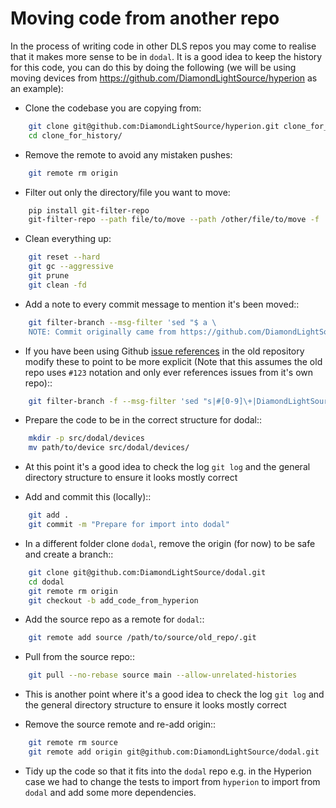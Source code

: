 
# Moving code from another repo

In the process of writing code in other DLS repos you may come to realise that it makes more sense to be in ``dodal``. It is a good idea to keep the history for this code, you can do this by doing the following (we will be using moving devices from https://github.com/DiamondLightSource/hyperion as an example):

* Clone the codebase you are copying from:

```bash
    git clone git@github.com:DiamondLightSource/hyperion.git clone_for_history
    cd clone_for_history/
```

* Remove the remote to avoid any mistaken pushes:

```bash
    git remote rm origin
```

* Filter out only the directory/file you want to move:

```bash
    pip install git-filter-repo
    git-filter-repo --path file/to/move --path /other/file/to/move -f
```

* Clean everything up:

```bash
    git reset --hard
    git gc --aggressive
    git prune
    git clean -fd
```

* Add a note to every commit message to mention it's been moved::

```bash
    git filter-branch --msg-filter 'sed "$ a \
    NOTE: Commit originally came from https://github.com/DiamondLightSource/hyperion"' -f -- --all
```

* If you have been using Github [issue references](https://docs.github.com/en/get-started/writing-on-github/working-with-advanced-formatting/autolinked-references-and-urls#issues-and-pull-requests) in the old repository modify these to point to be more explicit (Note that this assumes the old repo uses ``#123`` notation and only ever references issues from it's own repo)::

```bash
    git filter-branch -f --msg-filter 'sed "s|#[0-9]\+|DiamondLightSource/hyperion&|g"' -- --all
```

* Prepare the code to be in the correct structure for dodal::

```bash
    mkdir -p src/dodal/devices
    mv path/to/device src/dodal/devices/
```

* At this point it's a good idea to check the log ``git log`` and the general directory structure to ensure it looks mostly correct

* Add and commit this (locally)::

```bash
    git add .
    git commit -m "Prepare for import into dodal"
```

* In a different folder clone ``dodal``, remove the origin (for now) to be safe and create a branch::

```bash
    git clone git@github.com:DiamondLightSource/dodal.git
    cd dodal
    git remote rm origin
    git checkout -b add_code_from_hyperion
```

* Add the source repo as a remote for ``dodal``::

```bash
    git remote add source /path/to/source/old_repo/.git
```

* Pull from the source repo::

```bash
    git pull --no-rebase source main --allow-unrelated-histories
```

* This is another point where it's a good idea to check the log ``git log`` and the general directory structure to ensure it looks mostly correct

* Remove the source remote and re-add origin::

```bash
    git remote rm source
    git remote add origin git@github.com:DiamondLightSource/dodal.git
```

* Tidy up the code so that it fits into the ``dodal`` repo e.g. in the Hyperion case we had to change the tests to import from ``hyperion`` to import from ``dodal`` and add some more dependencies.
